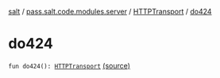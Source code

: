 [salt](../../index.md) / [pass.salt.code.modules.server](../index.md) / [HTTPTransport](index.md) / [do424](./do424.md)

# do424

`fun do424(): `[`HTTPTransport`](index.md) [(source)](https://github.com/kurbaniec-tgm/salt/tree/master/code/modules/server/HTTPTransport.kt#L95)